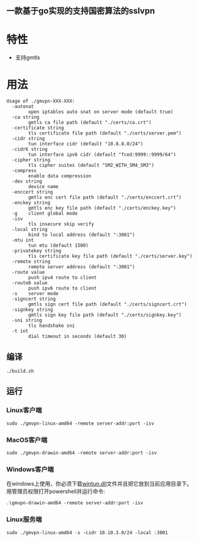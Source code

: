 <!--
 * @Author: lw liuwei@flksec.com
 * @Date: 2023-05-08 12:09:03
 * @LastEditors: lw liuwei@flksec.com
 * @LastEditTime: 2023-10-21 21:57:21
 * @FilePath: \gmvpn\README.md
 * @Description: 这是默认设置,请设置`customMade`, 打开koroFileHeader查看配置 进行设置: https://github.com/OBKoro1/koro1FileHeader/wiki/%E9%85%8D%E7%BD%AE
-->
## 一款基于go实现的支持国密算法的sslvpn



# 特性
* 支持gmtls

# 用法

```
Usage of ./gmvpn-XXX-XXX:
  -autonat
    	open iptables auto snat on server mode (default true)
  -ca string
    	gmtls ca file path (default "./certs/ca.crt")
  -certificate string
    	tls certificate file path (default "./certs/server.pem")
  -cidr string
    	tun interface cidr (default "10.8.8.0/24")
  -cidr6 string
    	tun interface ipv6 cidr (default "fced:9999::9999/64")
  -cipher string
    	tls cipher suites (default "SM2_WITH_SM4_SM3")
  -compress
    	enable data compression
  -dev string
    	device name
  -enccert string
    	gmtls enc cert file path (default "./certs/enccert.crt")
  -enckey string
    	gmtls enc key file path (default "./certs/enckey.key")
  -g	client global mode
  -isv
    	tls insecure skip verify
  -local string
    	bind to local address (default ":3001")
  -mtu int
    	tun mtu (default 1500)
  -privatekey string
    	tls certificate key file path (default "./certs/server.key")
  -remote string
    	remote server address (default ":3001")
  -route value
    	push ipv4 route to client
  -route6 value
    	push ipv6 route to client
  -s	server mode
  -signcert string
    	gmtls sign cert file path (default "./certs/signcert.crt")
  -signkey string
    	gmtls sign key file path (default "./certs/signkey.key")
  -sni string
    	tls handshake sni
  -t int
    	dial timeout in seconds (default 30)
```

## 编译

```
./build.sh
```

## 运行

### Linux客户端

```
sudo ./gmvpn-linux-amd64 -remote server-addr:port -isv

```

### MacOS客户端

```
sudo ./gmvpn-drawin-amd64 -remote server-addr:port -isv

```

### Windows客户端
在windows上使用，你必须下载[wintun.dll](https://www.wintun.net/)文件并且把它放到当前应用目录下。  
用管理员权限打开powershell并运行命令:
```
.\gmvpn-drawin-amd64 -remote server-addr:port -isv

```

### Linux服务端

```
sudo ./gmvpn-linux-amd64 -s -cidr 10.10.3.0/24 -local :3001 

```

